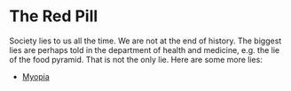 # The Red Pill

Society lies to us all the time. We are not at the end of history. 
The biggest lies are perhaps told in the department of health and medicine, e.g. the lie of the food pyramid. 
That is not the only lie. Here are some more lies:

* [Myopia](https://endmyopia.org/)
